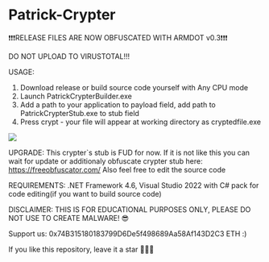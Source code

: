 # Patrick-Crypter

❗❗❗RELEASE FILES ARE NOW OBFUSCATED WITH ARMDOT v0.3❗❗❗


DO NOT UPLOAD TO VIRUSTOTAL!!!

USAGE:
1) Download release or build source code yourself with Any CPU mode
2) Launch PatrickCrypterBuilder.exe
3) Add a path to your application to payload field, add path to PatrickCrypterStub.exe to stub field
4) Press crypt - your file will appear at working directory as cryptedfile.exe

![](https://github.com/OdiLock/Patrick-Crypter/blob/main/Patrick%20Crypter%20Builder/Patrick%20Jane%20Crypter%20Builder/Builder.png)

UPGRADE:
This crypter`s stub is FUD for now. If it is not like this you can wait for update or additionaly obfuscate  crypter stub here: https://freeobfuscator.com/
Also feel free to edit the source code

REQUIREMENTS:
.NET Framework 4.6, Visual Studio 2022 with C# pack for code editing(if you want to build source code)

DISCLAIMER:
THIS IS FOR EDUCATIONAL PURPOSES ONLY, PLEASE DO NOT USE TO CREATE MALWARE! 😎

Support us: 0x74B315180183799D6De5f498689Aa58Af143D2C3 ETH :)

If you like this repository, leave it a star 🌟🌟🌟

